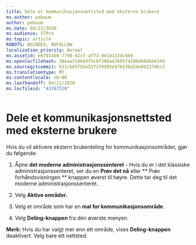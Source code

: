 ```yaml
---
title: Dele et kommunikasjonsnettsted med eksterne brukere
ms.author: pebaum
author: pebaum
ms.date: 04/21/2020
ms.audience: ITPro
ms.topic: article
ROBOTS: NOINDEX, NOFOLLOW
localization_priority: Normal
ms.assetid: e0701ab9-7798-42cf-af73-9e14132dc669
ms.openlocfilehash: 38eaa55db49f3c6f38da42605f4180e60ebb6349
ms.sourcegitcommit: 631cbb5f03e5371f0995e976536d24e9d13746c3
ms.translationtype: MT
ms.contentlocale: nb-NO
ms.lasthandoff: 04/22/2020
ms.locfileid: "43767510"
---
```

# <a name="share-a-communication-site-with-external-users"></a>Dele et kommunikasjonsnettsted med eksterne brukere

Hvis du vil aktivere ekstern brukerdeling for kommunikasjonsområder, gjør du følgende: 
  
1. Åpne **det moderne administrasjonssenteret** - Hvis du er i det klassiske administrasjonssenteret, ser du en **Prøv det nå** eller ** Prøv forhåndsvisningen ** knappen øverst til høyre. Dette tar deg til det moderne administrasjonssenteret. 
  
2. Velg **Aktive områder.**
  
3. Velg et område som har en **mal for kommunikasjonsområde**. 
  
4. Velg **Deling-knappen** fra den øverste menyen. 
  
 **Merk:** Hvis du har valgt mer enn ett område, vises **Deling-knappen** deaktivert. Velg bare ett nettsted. 
  

